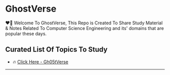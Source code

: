 # GhostVerse
❤️‍🔥 Welcome To GhostVerse, This Repo is Created To Share Study Material & Notes Related To Computer Science Engineering and its' domains that are popular these days.


## Curated List Of Topics To Study

- 🔥 [Click Here - Gh05tVerse ](Gh05tVerse/docs/index.md)

---
